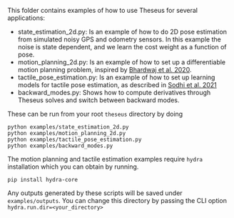 This folder contains examples of how to use Theseus for several applications:

- state_estimation_2d.py: Is an example of how to do 2D pose estimation from simulated
noisy GPS and odometry sensors. In this example the noise is state dependent, and we
learn the cost weight as a function of pose. 
- motion_planning_2d.py: Is an example of how to set up a differentiable motion planning
problem, inspired by [Bhardwaj et al. 2020](https://arxiv.org/pdf/1907.09591.pdf).
- tactile_pose_estimation.py: Is an example of how to set up learning models for
tactile pose estimation, as described in [Sodhi et al. 2021](https://arxiv.org/abs/1705.10664)
- backward_modes.py: Shows how to compute derivatives through Theseus solves and switch between backward modes.

These can be run from your root `theseus` directory by doing

    python examples/state_estimation_2d.py
    python examples/motion_planning_2d.py
    python examples/tactile_pose_estimation.py
    python examples/backward_modes.py

The motion planning and tactile estimation examples require `hydra` installation which you can obtain
by running.

    pip install hydra-core

Any outputs generated by these scripts will be saved under `examples/outputs`. You can 
change this directory by passing the CLI option `hydra.run.dir=<your_directory>`
